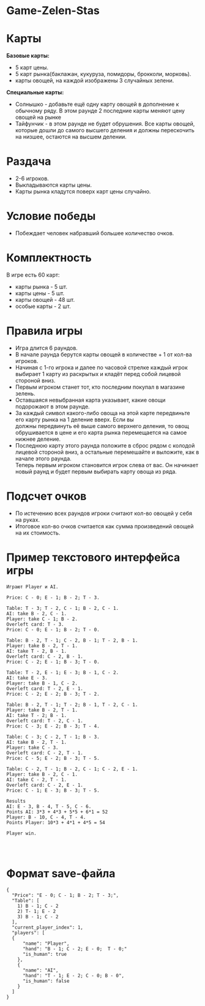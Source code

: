 # Game-Zelen-Stas

# Карты
  **Базовые карты:**<br />
  +   5 карт цены. <br />
  +   5 карт рынка(баклажан, кукуруза, помидоры, брокколи, морковь).<br />
  +   карты овощей, на каждой изображены 3 случайных зелени.<br />
  
**Специальные карты:** <br />
+    Солнышко - добавьте ещё одну карту овощей в дополнение к обычному ряду. В этом раунде 2 последние карты меняют цену овощей на рынке<br />
+    Тайфунчик - в этом раунде не будет обрушения. Все карты овощей, которые дошли до самого высшего деления и должны перескочить на низшее, остаются на высшем делении.<br />
# Раздача
+  2-6 игроков.<br />
+  Выкладываются карты цены.<br />
+  Карты рынка кладутся поверх карт цены случайно.<br />

# Условие победы<br />
+  Побеждает человек набравший большее количество очков.<br />


# Комплектность
  В игре есть 60 карт:<br />
  
+  карты рынка - 5 шт.<br />
+  карты цены - 5 шт.<br />
+  карты овощей - 48 шт.<br />
+  особые карты - 2 шт.<br />
# Правила игры
+ Игра длится 6 раундов.<br />
+ В начале раунда берутся карты овощей в количестве + 1 от кол-ва игроков.<br />
+ Начиная с 1-го игрока и далее по часовой стрелке каждый игрок выбирает 1 карту из раскрытых и кладёт перед собой лицевой стороной вниз.<br />
+ Первым игроком станет тот, кто последним покупал в магазине зелень.<br />
+ Оставшаяся невыбранная карта указывает, какие овощи подорожают в этом раунде.<br />
+ За каждый символ какого-либо овоща на этой карте передвиньте его карту рынка на 1 деление вверх. Если вы <br />
должны передвинуть её выше самого верхнего деления, то овощ обрушивается в цене и его карта рынка перемещается на самое нижнее деление.<br />
+ Последнюю карту этого раунда положите в сброс рядом с колодой лицевой стороной вниз, а остальные перемешайте и выложите, как в начале этого раунда.<br /> Теперь первым игроком становится игрок слева от вас. Он начинает новый раунд и будет первым выбирать карту овоща из ряда.<br />
# Подсчет очков
+ По истечению всех раундов игроки считают кол-во овощей у себя на руках.<br />
+ Итоговое кол-во очков считается как сумма произведений овощей на их стоимость.<br />

# Пример текстового интерфейса игры<br />
```
Играют Player и AI.

Price: C - 0; E - 1; B - 2; T - 3.

Table: T - 3; T - 2, C - 1; B - 2, C - 1.
AI: take B - 2, C - 1.
Player: take C - 1; B - 2.
Overleft card: T - 3.
Price: C - 0; E - 1; B - 2; T - 0.

Table: B - 2, T - 1; C - 2, B - 1; T - 2, B - 1.
Player: take B - 2, T - 1.
AI: take T - 2, B - 1.
Overleft card: C - 2, B - 1. 
Price: C - 2; E - 1; B - 3; T - 0.

Table: T - 2, E - 1; E - 3; B - 1, C - 2.
AI: take E - 3.
Player: take B - 1, C - 2.
Overleft card: T - 2, E - 1. 
Price: C - 2; E - 2; B - 3; T - 2.

Table: B - 2, T - 1; T - 2; B - 1, T - 2, C - 1.
Player: take B - 2, T - 1.
AI: take T - 2; B - 1.
Overleft card: T - 2, C - 1. 
Price: C - 3; E - 2; B - 3; T - 4.

Table: C - 3; C - 2, T - 1; B - 3.
AI: take B - 2, T - 1.
Player: take C - 3.
Overleft card: C - 2, T - 1. 
Price: C - 5; E - 2; B - 3; T - 5.

Table: C - 2, T - 1; B - 2, C - 1; C - 2, E - 1.
Player: take B - 2, C - 1.
AI: take C - 2, T - 1.
Overleft card: C - 2, E - 1. 
Price: C - 1; E - 3; B - 3; T - 5.

Results
AI: E - 3, B - 4, T - 5, C - 6.
Points AI: 3*3 + 4*3 + 5*5 + 6*1 = 52
Player: B - 10, C - 4, T - 4.
Points Player: 10*3 + 4*1 + 4*5 = 54

Player win.




```


# Формат save-файла <br />
```
{
  "Price": "E - 0; C - 1; B - 2; T - 3;",
  "Table": [
    1) B - 1; C - 2
    2) T- 1; E - 2
    3) B - 1; C - 2
  ],
  "current_player_index": 1,
  "players": [
  {
      "name": "Player",
      "hand": "B - 1; C - 2; E - 0;  T - 0;"
      "is_human": true
    },
    {
      "name": "AI",
      "hand": "T - 1; E - 2; C - 0; B - 0",
      "is_human": false
    }
  ]
}
```
